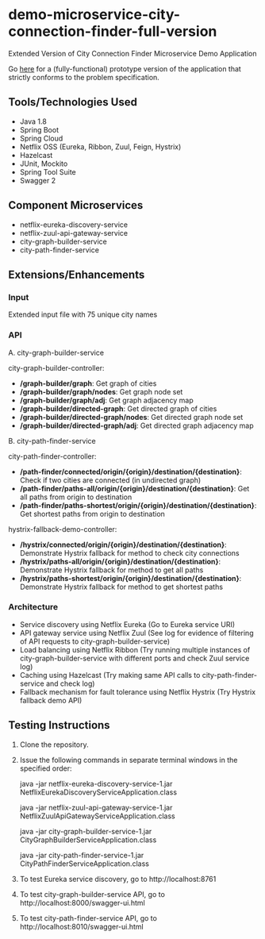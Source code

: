# demo-microservice-city-connection-finder-full-version
Extended Version of City Connection Finder Microservice Demo Application

Go [here](https://github.com/aifoss/demo-microservice-city-connection-finder-prototype) for a (fully-functional) prototype version of the application that strictly conforms to the problem specification.

## Tools/Technologies Used

* Java 1.8
* Spring Boot
* Spring Cloud
* Netflix OSS (Eureka, Ribbon, Zuul, Feign, Hystrix)
* Hazelcast
* JUnit, Mockito 
* Spring Tool Suite
* Swagger 2

## Component Microservices

* netflix-eureka-discovery-service
* netflix-zuul-api-gateway-service
* city-graph-builder-service
* city-path-finder-service

## Extensions/Enhancements

### Input

Extended input file with 75 unique city names

### API

A. city-graph-builder-service

city-graph-builder-controller:

* __/graph-builder/graph__: Get graph of cities
* __/graph-builder/graph/nodes__: Get graph node set
* __/graph-builder/graph/adj__: Get graph adjacency map
* __/graph-builder/directed-graph__: Get directed graph of cities
* __/graph-builder/directed-graph/nodes__: Get directed graph node set
* __/graph-builder/directed-graph/adj__: Get directed graph adjacency map

B. city-path-finder-service

city-path-finder-controller:

* __/path-finder/connected/origin/{origin}/destination/{destination}__: Check if two cities are connected (in undirected graph)
* __/path-finder/paths-all/origin/{origin}/destination/{destination}__: Get all paths from origin to destination
* __/path-finder/paths-shortest/origin/{origin}/destination/{destination}__: Get shortest paths from origin to destination

hystrix-fallback-demo-controller:

* __/hystrix/connected/origin/{origin}/destination/{destination}__: Demonstrate Hystrix fallback for method to check city connections
* __/hystrix/paths-all/origin/{origin}/destination/{destination}__: Demonstrate Hystrix fallback for method to get all paths
* __/hystrix/paths-shortest/origin/{origin}/destination/{destination}__: Demonstrate Hystrix fallback for method to get shortest paths

### Architecture

* Service discovery using Netflix Eureka (Go to Eureka service URI)
* API gateway service using Netflix Zuul (See log for evidence of filtering of API requests to city-graph-builder-service)
* Load balancing using Netflix Ribbon (Try running multiple instances of city-graph-builder-service with different ports and check Zuul service log)
* Caching using Hazelcast (Try making same API calls to city-path-finder-service and check log)
* Fallback mechanism for fault tolerance using Netflix Hystrix (Try Hystrix fallback demo API)

## Testing Instructions

1. Clone the repository.
2. Issue the following commands in separate terminal windows in the specified order:

   java -jar netflix-eureka-discovery-service-1.jar NetflixEurekaDiscoveryServiceApplication.class
   
   java -jar netflix-zuul-api-gateway-service-1.jar NetflixZuulApiGatewayServiceApplication.class
   
   java -jar city-graph-builder-service-1.jar CityGraphBuilderServiceApplication.class
   
   java -jar city-path-finder-service-1.jar CityPathFinderServiceApplication.class

3. To test Eureka service discovery, go to http://localhost:8761
4. To test city-graph-builder-service API, go to http://localhost:8000/swagger-ui.html
5. To test city-path-finder-service API, go to http://localhost:8010/swagger-ui.html
